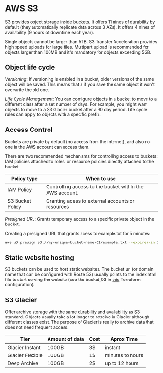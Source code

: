 # AWS S3

S3 provides object storage inside buckets. It offers 11 nines of durability by
default (they automatically replicate data across 3 AZs). It offers 4 nines of
availability (9 hours of downtime each year).

Single objects cannot be larger than 5TB. S3 Transfer Acceleration provides high
speed uploads for large files. Multipart upload is recommended for objects
larger than 100MB and it's mandatory for objects exceeding 5GB.

## Object life cycle

*Versioning*: If versioning is enabled in a bucket, older versions of the same
object will be saved. This means that a if you save the same object it won't
overwrite the old one.

*Life Cycle Management*: You can configure objects in a bucket to move to a
different class after a set number of days. For example, you might want objects
to move to a S3 Glacier bucket after a 90 day period. Life cycle rules can apply
to objects with a specific prefix.

## Access Control

Buckets are private by default (no access from the internet), and also no one in
the AWS account can access them.

There are two recommended mechanisms for controlling access to buckets: IAM
policies attached to roles, or resource policies directly attached to the
bucket.

| Policy type      | When to use                                              |
| ---------------- | -------------------------------------------------------- |
| IAM Policy       | Controlling access to the bucket within the AWS account. |
| S3 Bucket Policy | Granting acess to external accounts or resources         |

*Presigned URL*: Grants temporary access to a specific private object in the
bucket.

Creating a presigned URL that grants acess to example.txt for 5 minutes:

```bash
aws s3 presign s3://my-unique-bucket-name-01/example.txt --expires-in 300
```

## Static website hosting

S3 buckets can be used to host static websites. The bucket url (or domain name
that can be configured with Route 53) usually points to the index.html file to
start serving the website (see the bucket_03 in
[this](../../iac/terraform/aws/s3/bucket.tf) Terraform configuration).

## S3 Glacier

Offer archive storage with the same durability and availability as S3 standard.
Objects usually take a lot longer to retreive in Glacier although different
classes exist. The purpose of Glacier is really to archive data that does not
need frequent access.

| Tier             | Amount of data | Cost | Aprox Time       |
| ---------------- | -------------- | ---- | ---------------- |
| Glacier Instant  | 100GB          | 3$   | instant          |
| Glacier Flexible | 100GB          | 1$   | minutes to hours |
| Deep Archive     | 100GB          | 2$   | up to 12 hours   |



